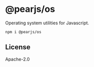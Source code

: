 # @pearjs/os

Operating system utilities for Javascript.

```
npm i @pearjs/os
```

## License

Apache-2.0
